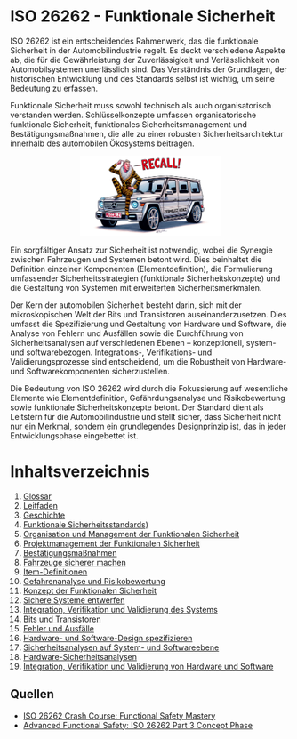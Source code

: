 # ISO 26262 - Funktionale Sicherheit

ISO 26262 ist ein entscheidendes Rahmenwerk, das die funktionale Sicherheit in der Automobilindustrie regelt. Es deckt verschiedene Aspekte ab, die für die Gewährleistung der Zuverlässigkeit und Verlässlichkeit von Automobilsystemen unerlässlich sind. Das Verständnis der Grundlagen, der historischen Entwicklung und des Standards selbst ist wichtig, um seine Bedeutung zu erfassen.

Funktionale Sicherheit muss sowohl technisch als auch organisatorisch verstanden werden. Schlüsselkonzepte umfassen organisatorische funktionale Sicherheit, funktionales Sicherheitsmanagement und Bestätigungsmaßnahmen, die alle zu einer robusten Sicherheitsarchitektur innerhalb des automobilen Ökosystems beitragen.

<div style="text-align: center;">
  <img src="./docs/img/cover_new.webp" style="max-width: 50%; height: auto;" />
</div>


Ein sorgfältiger Ansatz zur Sicherheit ist notwendig, wobei die Synergie zwischen Fahrzeugen und Systemen betont wird. Dies beinhaltet die Definition einzelner Komponenten (Elementdefinition), die Formulierung umfassender Sicherheitsstrategien (funktionale Sicherheitskonzepte) und die Gestaltung von Systemen mit erweiterten Sicherheitsmerkmalen.

Der Kern der automobilen Sicherheit besteht darin, sich mit der mikroskopischen Welt der Bits und Transistoren auseinanderzusetzen. Dies umfasst die Spezifizierung und Gestaltung von Hardware und Software, die Analyse von Fehlern und Ausfällen sowie die Durchführung von Sicherheitsanalysen auf verschiedenen Ebenen – konzeptionell, system- und softwarebezogen. Integrations-, Verifikations- und Validierungsprozesse sind entscheidend, um die Robustheit von Hardware- und Softwarekomponenten sicherzustellen.

Die Bedeutung von ISO 26262 wird durch die Fokussierung auf wesentliche Elemente wie Elementdefinition, Gefährdungsanalyse und Risikobewertung sowie funktionale Sicherheitskonzepte betont. Der Standard dient als Leitstern für die Automobilindustrie und stellt sicher, dass Sicherheit nicht nur ein Merkmal, sondern ein grundlegendes Designprinzip ist, das in jeder Entwicklungsphase eingebettet ist.

# Inhaltsverzeichnis

1. [Glossar](00_glossary.md)
2. [Leitfaden](01_leitfaden.md)
3. [Geschichte](02_iso26262.md)
4. [Funktionale Sicherheitsstandards)](03_fusa.md)
5. [Organisation und Management der Funktionalen Sicherheit](04_fusa-management.md)
6. [Projektmanagement der Funktionalen Sicherheit](05_confirmation-measures.md)
7. [Bestätigungsmaßnahmen](06_make-cars-safer.md)
8. [Fahrzeuge sicherer machen](07_item-definitions.md)
9. [Item-Definitionen](08_hara.md)
10. [Gefahrenanalyse und Risikobewertung](09_design-safer-systems.md)
11. [Konzept der Funktionalen Sicherheit](10_integrate-verify-validate-system.md)
12. [Sichere Systeme entwerfen](11_bits-transistors.md)
13. [Integration, Verifikation und Validierung des Systems](12_specify-design-hw-sw.md)
14. [Bits und Transistoren](13_faults-failures.md)
15. [Fehler und Ausfälle](14_safety-analysis-concept-system-sw.md)
16. [Hardware- und Software-Design spezifizieren](15_hw-safety-analysis.md)
17. [Sicherheitsanalysen auf System- und Softwareebene](16_safety-analyses.md)
18. [Hardware-Sicherheitsanalysen](17_integrate-verify-validate-hw-sw.md)
19. [Integration, Verifikation und Validierung von Hardware und Software](17_integrate-verify-validate-hw-sw.md)

## Quellen

- [ISO 26262 Crash Course: Functional Safety Mastery](https://www.udemy.com/course/iso-26262-crash-course/learn/lecture/36764774#overview)
- [Advanced Functional Safety: ISO 26262 Part 3 Concept Phase](https://www.udemy.com/course/iso-26262-concept-phase/)
